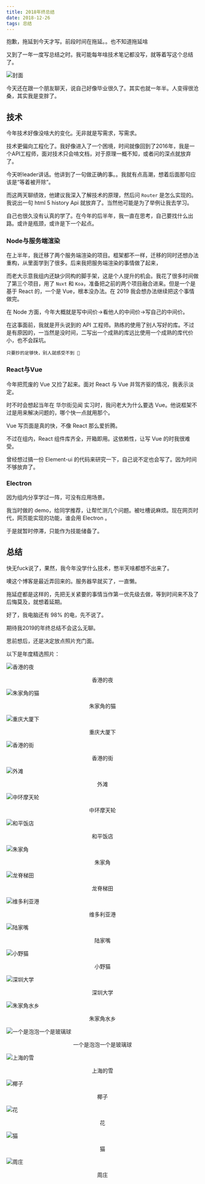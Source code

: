 ```yaml
---
title: 2018年终总结
date: 2018-12-26
tags: 总结
---
```

抱歉，拖延到今天才写。前段时间在拖延。。也不知道拖延啥

又到了一年一度写总结之时。我可能每年啥技术笔记都没写，就等着写这个总结了。

![封面](http://img.fengyuanzemin.com/camera/DSC08546.jpg?imageView2/2/w/1200/h/800/q/75|watermark/2/text/QEZlbmc=/font/5b6u6L2v6ZuF6buR/fontsize/520/fill/I0ZGRkZGRg==/dissolve/77/gravity/SouthEast/dx/10/dy/10|imageslim)

<!--more-->

今天还在跟一个朋友聊天，说自己好像毕业很久了。其实也就一年半。人变得很沧桑，其实我是变胖了。


## 技术
今年技术好像没啥大的变化。无非就是写需求，写需求。

技术更偏向工程化了。我好像进入了一个困境，时间就像回到了2016年，我是一个API工程师，面对技术只会啃文档，对于原理一概不知，或者问的深点就放弃了。

今天听leader讲话。他讲到了一句做正确的事。。我就有点高潮，想着后面那句应该是“等着被开除”。

而这两天聊绩效，他建议我深入了解技术的原理，然后问 `Router` 是怎么实现的。我说出一句 html 5 history Api 就放弃了。当然他可能是为了举例让我去学习。

自己也很久没有认真的学了。在今年的后半年，我一直在思考，自己要找什么出路。或许是瓶颈，或许是下一个起点。

### Node与服务端渲染

在上半年，我迁移了两个服务端渲染的项目。框架都不一样，迁移的同时还想办法重构，从里面学到了很多。后来我把服务端渲染的事情做了起来，

而老大示意我组内还缺少同构的脚手架，这是个人提升的机会。我花了很多时间做了第三个项目，用了 `Nuxt` 和 `Koa`，准备把之前的两个项目融合进来。但是一个是基于 React 的，一个是 Vue，根本没办法。在 2019 我会想办法继续把这个事情做完。

在 Node 方面，今年大概就是写中间价->看他人的中间价->写自己的中间价。

在这事面前，我就是开头说到的 API 工程师。熟练的使用了别人写好的库。不过是有原因的，一当然是没时间，二写出一个成熟的库远比使用一个成熟的库代价小，也不会踩坑。

	只要抄的足够快，别人就感受不到 👻


### React与Vue

今年把荒废的 Vue 又捡了起来。面对 React 与 Vue 并驾齐驱的情况，我表示淡定。

时不时会想起当年在 华尔街见闻 实习时，我问老大为什么要选 Vue。他说框架不过是用来解决问题的，哪个快一点就用那个。

Vue 写页面是真的快，不像 React 那么爱折腾。

不过在组内，React 组件库齐全，开箱即用。这依赖性，让写 Vue 的时我很难受。

曾经想过搞一份 Element-ui 的代码来研究一下，自己说不定也会写了。因为时间不够放弃了。

### Electron

因为组内分享学过一阵，可没有应用场景。

我当时做的 demo，给同学推荐，让帮忙测几个问题。被吐槽说麻烦。现在网页时代，网页能实现的功能，谁会用 Electron 。

于是就暂时停滞，只能作为技能储备了。

## 总结
快无fuck说了，果然，我今年没学什么技术，憋半天啥都想不出来了。

噢这个博客是最近弄回来的。服务器早就买了，一直懒。

拖延症都是这样的，先把无关紧要的事情当作第一优先级去做，等到时间来不及了后悔莫及，就想着延期。

好了，我电脑还有 98% 的电，先不说了。

期待我2019的年终总结不会这么无聊。

思前想后，还是决定放点照片充门面。

以下是年度精选照片：

![香港的夜](http://img.fengyuanzemin.com/camera/DSC08457.jpg?imageView2/2/w/1200/h/800/q/75|watermark/2/text/QEZlbmc=/font/5b6u6L2v6ZuF6buR/fontsize/520/fill/I0ZGRkZGRg==/dissolve/77/gravity/SouthEast/dx/10/dy/10|imageslim)
<div style="text-align: center;">香港的夜</div>

![朱家角的猫](http://img.fengyuanzemin.com/camera/DSCF1376.jpg?imageView2/2/w/1200/h/800/q/75|watermark/2/text/QEZlbmc=/font/5b6u6L2v6ZuF6buR/fontsize/520/fill/I0ZGRkZGRg==/dissolve/77/gravity/SouthEast/dx/10/dy/10|imageslim)
<div style="text-align: center;">朱家角的猫</div>

![重庆大厦下](http://img.fengyuanzemin.com/camera/DSC08304.jpg?imageView2/2/w/1200/h/800/q/75|watermark/2/text/QEZlbmc=/font/5b6u6L2v6ZuF6buR/fontsize/520/fill/I0ZGRkZGRg==/dissolve/77/gravity/SouthEast/dx/10/dy/10|imageslim)
<div style="text-align: center;">重庆大厦下</div>

![香港的街](http://img.fengyuanzemin.com/camera/DSC08267-fugu.jpg?imageView2/2/w/1200/h/800/q/75|watermark/2/text/QEZlbmc=/font/5b6u6L2v6ZuF6buR/fontsize/520/fill/I0ZGRkZGRg==/dissolve/77/gravity/SouthEast/dx/10/dy/10|imageslim)
<div style="text-align: center;">香港的街</div>

![外滩](http://img.fengyuanzemin.com/camera/DSC09178.jpg?imageView2/2/w/1200/h/800/q/75|watermark/2/text/QEZlbmc=/font/5b6u6L2v6ZuF6buR/fontsize/520/fill/I0ZGRkZGRg==/dissolve/77/gravity/SouthEast/dx/10/dy/10|imageslim)
<div style="text-align: center;">外滩</div>

![中环摩天轮](http://img.fengyuanzemin.com/camera/DSC08351.jpg?imageView2/2/w/1200/h/800/q/75|watermark/2/text/QEZlbmc=/font/5b6u6L2v6ZuF6buR/fontsize/520/fill/I0ZGRkZGRg==/dissolve/77/gravity/SouthEast/dx/10/dy/10|imageslim)
<div style="text-align: center;">中环摩天轮</div>

![和平饭店](http://img.fengyuanzemin.com/camera/DSC09264-%E9%AB%98%E5%85%89.jpg?imageView2/2/w/1200/h/800/q/75|watermark/2/text/QEZlbmc=/font/5b6u6L2v6ZuF6buR/fontsize/520/fill/I0ZGRkZGRg==/dissolve/77/gravity/SouthEast/dx/10/dy/10|imageslim)
<div style="text-align: center;">和平饭店</div>

![朱家角](http://img.fengyuanzemin.com/camera/DSC05704%E2%80%94%E2%80%941.jpg?imageView2/2/w/1200/h/800/q/75|watermark/2/text/QEZlbmc=/font/5b6u6L2v6ZuF6buR/fontsize/520/fill/I0ZGRkZGRg==/dissolve/77/gravity/SouthEast/dx/10/dy/10|imageslim)
<div style="text-align: center;">朱家角</div>

![龙脊梯田](http://img.fengyuanzemin.com/camera/DSC07477-tongtou.jpg?imageView2/2/w/1200/h/800/q/75|watermark/2/text/QEZlbmc=/font/5b6u6L2v6ZuF6buR/fontsize/520/fill/I0ZGRkZGRg==/dissolve/77/gravity/SouthEast/dx/10/dy/10|imageslim)
<div style="text-align: center;">龙脊梯田</div>

![维多利亚港](http://img.fengyuanzemin.com/camera/DSC08424.jpg?imageView2/2/w/1200/h/800/q/75|watermark/2/text/QEZlbmc=/font/5b6u6L2v6ZuF6buR/fontsize/520/fill/I0ZGRkZGRg==/dissolve/77/gravity/SouthEast/dx/10/dy/10|imageslim)
<div style="text-align: center;">维多利亚港</div>

![陆家嘴](http://img.fengyuanzemin.com/camera/DSC09470.jpg?imageView2/2/w/1200/h/800/q/75|watermark/2/text/QEZlbmc=/font/5b6u6L2v6ZuF6buR/fontsize/520/fill/I0ZGRkZGRg==/dissolve/77/gravity/SouthEast/dx/10/dy/10|imageslim)
<div style="text-align: center;">陆家嘴</div>

![小野猫](http://img.fengyuanzemin.com/camera/DSC08667.jpg?imageView2/2/w/1200/h/800/q/75|watermark/2/text/QEZlbmc=/font/5b6u6L2v6ZuF6buR/fontsize/520/fill/I0ZGRkZGRg==/dissolve/77/gravity/SouthEast/dx/10/dy/10|imageslim)
<div style="text-align: center;">小野猫</div>

![深圳大学](http://img.fengyuanzemin.com/camera/DSC08097.jpg?imageView2/2/w/1200/h/800/q/75|watermark/2/text/QEZlbmc=/font/5b6u6L2v6ZuF6buR/fontsize/520/fill/I0ZGRkZGRg==/dissolve/77/gravity/SouthEast/dx/10/dy/10|imageslim)
<div style="text-align: center;">深圳大学</div>

![朱家角水乡](http://img.fengyuanzemin.com/camera/DSCF1329.jpg?imageView2/2/w/1200/h/800/q/75|watermark/2/text/QEZlbmc=/font/5b6u6L2v6ZuF6buR/fontsize/520/fill/I0ZGRkZGRg==/dissolve/77/gravity/SouthEast/dx/10/dy/10|imageslim)
<div style="text-align: center;">朱家角水乡</div>

![一个是泡泡一个是玻璃球](http://img.fengyuanzemin.com/camera/DSCF2649.JPG?imageView2/2/w/1200/h/800/q/75|watermark/2/text/QEZlbmc=/font/5b6u6L2v6ZuF6buR/fontsize/520/fill/I0ZGRkZGRg==/dissolve/77/gravity/SouthEast/dx/10/dy/10|imageslim)
<div style="text-align: center;">一个是泡泡一个是玻璃球</div>

![上海的雪](http://img.fengyuanzemin.com/camera/DSCF1432.JPG?imageView2/2/w/1200/h/800/q/75|watermark/2/text/QEZlbmc=/font/5b6u6L2v6ZuF6buR/fontsize/520/fill/I0ZGRkZGRg==/dissolve/77/gravity/SouthEast/dx/10/dy/10|imageslim)
<div style="text-align: center;">上海的雪</div>

![椰子](http://img.fengyuanzemin.com/camera/DSC08830.jpg?imageView2/2/w/1200/h/800/q/75|watermark/2/text/QEZlbmc=/font/5b6u6L2v6ZuF6buR/fontsize/520/fill/I0ZGRkZGRg==/dissolve/77/gravity/SouthEast/dx/10/dy/10|imageslim)
<div style="text-align: center;">椰子</div>

![花](http://img.fengyuanzemin.com/camera/DSC08017-short.jpg?imageView2/2/w/1200/h/800/q/75|watermark/2/text/QEZlbmc=/font/5b6u6L2v6ZuF6buR/fontsize/520/fill/I0ZGRkZGRg==/dissolve/77/gravity/SouthEast/dx/10/dy/10|imageslim)
<div style="text-align: center;">花</div>

![猫](http://img.fengyuanzemin.com/camera/DSC07083.jpg?imageView2/2/w/1200/h/800/q/75|watermark/2/text/QEZlbmc=/font/5b6u6L2v6ZuF6buR/fontsize/520/fill/I0ZGRkZGRg==/dissolve/77/gravity/SouthEast/dx/10/dy/10|imageslim)
<div style="text-align: center;">猫</div>

![周庄](http://img.fengyuanzemin.com/camera/DSC05090.JPG?imageView2/2/w/1200/h/800/q/75|watermark/2/text/QEZlbmc=/font/5b6u6L2v6ZuF6buR/fontsize/520/fill/I0ZGRkZGRg==/dissolve/77/gravity/SouthEast/dx/10/dy/10|imageslim)
<div style="text-align: center;">周庄</div>
